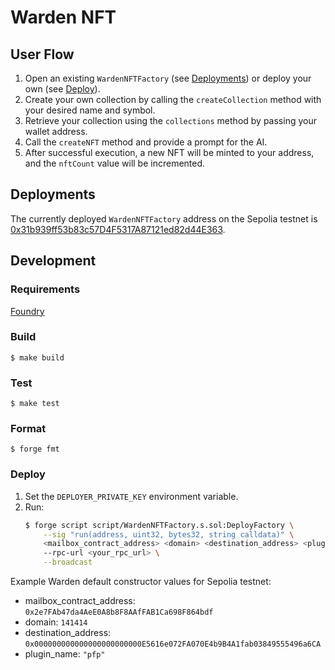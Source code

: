 # Warden NFT

## User Flow
1. Open an existing `WardenNFTFactory` (see [Deployments](#deployments)) or deploy your own (see [Deploy](#deploy)).
2. Create your own collection by calling the `createCollection` method with your desired name and symbol.
3. Retrieve your collection using the `collections` method by passing your wallet address.
4. Call the `createNFT` method and provide a prompt for the AI.
5. After successful execution, a new NFT will be minted to your address, and the `nftCount` value will be incremented.

## Deployments
The currently deployed `WardenNFTFactory` address on the Sepolia testnet is [0x31b939ff53b83c57D4F5317A87121ed82d44E363](https://sepolia.etherscan.io/address/0x31b939ff53b83c57D4F5317A87121ed82d44E363).

## Development

### Requirements

[Foundry](https://getfoundry.sh/introduction/installation)

### Build

```shell
$ make build
```

### Test

```shell
$ make test
```

### Format

```shell
$ forge fmt
```

### Deploy

1. Set the `DEPLOYER_PRIVATE_KEY` environment variable.
2. Run:
    ```bash
    $ forge script script/WardenNFTFactory.s.sol:DeployFactory \
        --sig "run(address, uint32, bytes32, string calldata)" \ 
        <mailbox_contract_address> <domain> <destination_address> <plugin_name> \
        --rpc-url <your_rpc_url> \
        --broadcast
    ```

Example Warden default constructor values for Sepolia testnet:
- mailbox_contract_address: `0x2e7FAb47da4AeE0A8b8F8AAfFAB1Ca698F864bdf`
- domain: `141414`
- destination_address: `0x000000000000000000000000E5616e072FA070E4b9B4A1fab03849555496a6CA`
- plugin_name: `"pfp"`